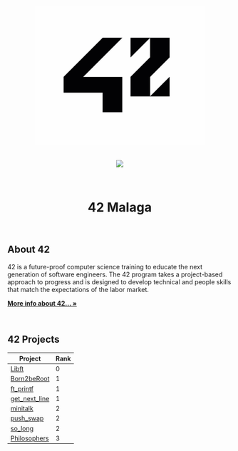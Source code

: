 <br />
<div align="center">
  <a href="https://amiguelmoreno.github.io/IOS-Calculator/">
    <img src="42.jpg" alt="Logo" width="380">
  </a>
  <br />
  <br />
  <p align="center">
    <a href="#">
      <img src="https://skillicons.dev/icons?i=vscode,c,vim,git,github" />
    </a>
  </p> 
  <br />
  <h1>42 Malaga</h1>
  <br />
</div>


## About 42

42 is a future-proof computer science training to educate the next generation of software engineers. The 42 program takes a project-based approach to progress and is designed to develop technical and people skills that match the expectations of the labor market.

<a href="https://42.fr/en/homepage/"><strong>More info about 42... »</strong></a>

<br />

## 42 Projects

| Project | Rank |
| ------ | ------ |
| [Libft](https://github.com/amiguelmoreno/Libft) | 0 |
| [Born2beRoot](https://github.com/amiguelmoreno/Born2beroot) | 1 |
| [ft_printf](https://github.com/amiguelmoreno/ft_printf) | 1 |
| [get_next_line](https://github.com/amiguelmoreno/get_next_line) | 1 |
| [minitalk](https://github.com/amiguelmoreno/minitalk) | 2 |
| [push_swap](https://github.com/amiguelmoreno/push-swap) | 2 |
| [so_long](https://github.com/amiguelmoreno/push-swap) | 2 |
| [Philosophers](https://github.com/amiguelmoreno/push-swap) | 3 |


